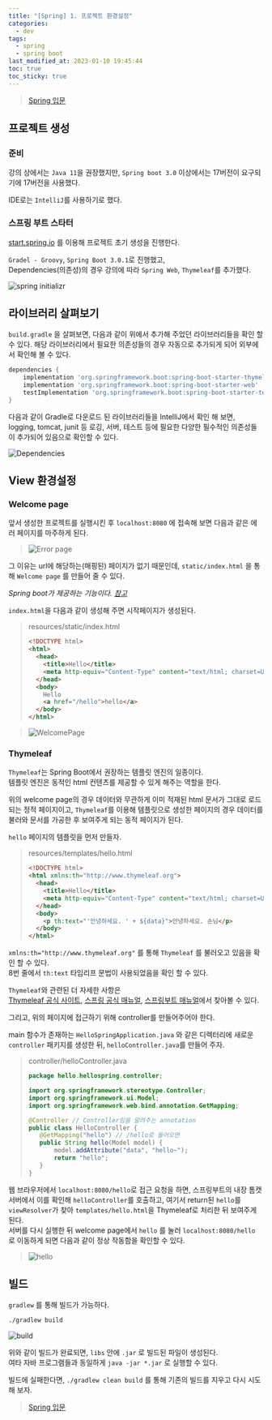 ```yaml
---
title: "[Spring] 1. 프로젝트 환경설정"
categories:
  - dev
tags:
  - spring
  - spring boot
last_modified_at: 2023-01-10 19:45:44
toc: true
toc_sticky: true
---
```


> [Spring 입문](https://omjinlts.github.io/dev/spring-study/)

## 프로젝트 생성

### 준비

강의 상에서는 `Java 11`을 권장했지만, `Spring boot 3.0` 이상에서는 17버전이 요구되기에 17버전을 사용했다.

IDE로는 `IntelliJ`를 사용하기로 했다.

### 스프링 부트 스타터

[start.spring.io](https://start.spring.io) 를 이용해 프로젝트 초기 생성을 진행한다.

`Gradel - Groovy`, `Spring Boot 3.0.1`로 진행했고, \
Dependencies(의존성)의 경우 강의에 따라 `Spring Web`, `Thymeleaf`를 추가했다.

![spring initializr](../../assets/img/spring-01/init.png)

## 라이브러리 살펴보기

`build.gradle` 을 살펴보면, 다음과 같이 위에서 추가해 주었던 라이브러리들을 확인 할 수 있다. 해당 라이브러리에서 필요한 의존성들의 경우 자동으로 추가되게 되어 외부에서 확인해 볼 수 있다.

```groovy
dependencies {
	implementation 'org.springframework.boot:spring-boot-starter-thymeleaf'
	implementation 'org.springframework.boot:spring-boot-starter-web'
	testImplementation 'org.springframework.boot:spring-boot-starter-test'
}
```

다음과 같이 Gradle로 다운로드 된 라이브러리들을 IntelliJ에서 확인 해 보면, \
logging, tomcat, junit 등 로깅, 서버, 테스트 등에 필요한 다양한 필수적인 의존성들이 추가되어 있음으로 확인할 수 있다.

![Dependencies](../../assets/img/spring-01/deps.png)

## View 환경설정

### Welcome page

앞서 생성한 프로젝트를 실행시킨 후 `localhost:8080` 에 접속해 보면 다음과 같은 에러 페이지를 마주하게 된다.

> ![Error page](../../assets/img/spring-01/whitelabel.png)

그 이유는 url에 해당하는(매핑된) 페이지가 없기 때문인데, `static/index.html` 을 통해 `Welcome page` 를 만들어 줄 수 있다.

_Spring boot가 제공하는 기능이다. [참고](https://docs.spring.io/spring-boot/docs/2.3.1.RELEASE/reference/html/spring-boot-features.html#boot-features-spring-mvc-welcome-page)_

`index.html`을 다음과 같이 생성해 주면 시작페이지가 생성된다.

> resources/static/index.html
>
> ```html
> <!DOCTYPE html>
> <html>
>   <head>
>     <title>Hello</title>
>     <meta http-equiv="Content-Type" content="text/html; charset=UTF-8" />
>   </head>
>   <body>
>     Hello
>     <a href="/hello">hello</a>
>   </body>
> </html>
> ```

> ![WelcomePage](../../assets/img/spring-01/index.png)

### Thymeleaf

`Thymeleaf`는 Spring Boot에서 권장하는 템플릿 엔진의 일종이다.\
템플릿 엔진은 동적인 html 컨텐츠를 제공할 수 있게 해주는 역할을 한다.

위의 welcome page의 경우 데이터와 무관하게 이미 적재된 html 문서가 그대로 로드되는 정적 페이지이고, `Thymeleaf`를 이용해 템플릿으로 생성한 페이지의 경우 데이터를 불러와 문서를 가공한 후 보여주게 되는 동적 페이지가 된다.

`hello` 페이지의 템플릿을 먼저 만들자.

> resources/templates/hello.html
>
> ```html
> <!DOCTYPE html>
> <html xmlns:th="http://www.thymeleaf.org">
>   <head>
>     <title>Hello</title>
>     <meta http-equiv="Content-Type" content="text/html; charset=UTF-8" />
>   </head>
>   <body>
>     <p th:text="'안녕하세요. ' + ${data}">안녕하세요. 손님</p>
>   </body>
> </html>
> ```

`xmlns:th="http://www.thymeleaf.org"` 를 통해 `Thymeleaf` 를 불러오고 있음을 확인 할 수 있다.  
8번 줄에서 `th:text` 타임리프 문법이 사용되었음을 확인 할 수 있다.

`Thymeleaf`와 관련된 더 자세한 사항은  
[Thymeleaf 공식 사이트](https://www.thymeleaf.org/), [스프링 공식 매뉴얼](https://spring.io/guides/gs/serving-web-content/), [스프링부트 매뉴얼](https://docs.spring.io/spring-boot/docs/2.3.1.RELEASE/reference/html/spring-boot-features.html#boot-features-spring-mvc-template-engines)에서 찾아볼 수 있다.

그리고, 위의 페이지에 접근하기 위해 controller를 만들어주어야 한다.

main 함수가 존재하는 `HelloSpringApplication.java` 와 같은 디렉터리에 새로운 `controller` 패키지를 생성한 뒤, `helloController.java`를 만들어 주자.

> controller/helloController.java
>
> ```java
> package hello.hellospring.controller;
>
> import org.springframework.stereotype.Controller;
> import org.springframework.ui.Model;
> import org.springframework.web.bind.annotation.GetMapping;
>
> @Controller // Controller임을 알려주는 annotation
> public class HelloController {
>    @GetMapping("hello") // /hello로 들어오면
>    public String hello(Model model) {
>        model.addAttribute("data", "hello~");
>        return "hello";
>    }
> }
> ```

웹 브라우저에서 `localhost:8080/hello`로 접근 요청을 하면, 스프링부트의 내장 톰캣 서버에서 이를 확인해 `helloController`를 호출하고, 여기서 return된 `hello`를 `viewResolver`가 찾아 `templates/hello.html`을 Thymeleaf로 처리한 뒤 보여주게 된다.  
서버를 다시 실행한 뒤 welcome page에서 `hello` 를 눌러 `localhost:8080/hello` 로 이동하게 되면 다음과 같이 정상 작동함을 확인할 수 있다.

> ![hello](../../assets/img/spring-01/hello.png)

## 빌드

`gradlew` 를 통해 빌드가 가능하다.

```bash
./gradlew build
```

![build](../../assets/img/spring-01/build.png)

위와 같이 빌드가 완료되면, `libs` 안에 `.jar` 로 빌드된 파일이 생성된다.  
여타 자바 프로그램들과 동일하게 `java -jar *.jar` 로 실행할 수 있다.

빌드에 실패한다면, `./gradlew clean build` 를 통해 기존의 빌드를 지우고 다시 시도해 보자.

> [Spring 입문](https://omjinlts.github.io/dev/spring-study/)
